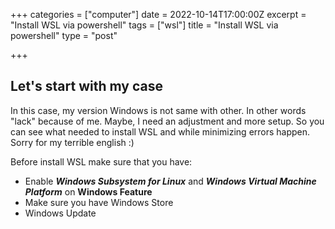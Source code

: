 +++
categories = ["computer"]
date = 2022-10-14T17:00:00Z
excerpt = "Install WSL via powershell"
tags = ["wsl"]
title = "Install WSL via powershell"
type = "post"

+++
## Let's start with my case

In this case, my version Windows is not same with other. In other words "lack" because of me. Maybe, I need an adjustment and more setup. So you can see what needed to install WSL and while minimizing errors happen. Sorry for my terrible english :)

Before install WSL make sure that you have:

* Enable **_Windows Subsystem for Linux_** and **_Windows Virtual Machine Platform_** on **Windows Feature**
* Make sure you have Windows Store
* Windows Update